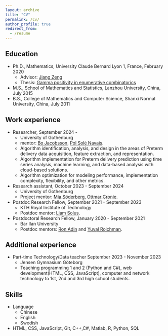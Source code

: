 ```yaml
---
layout: archive
title: "CV"
permalink: /cv/
author_profile: true
redirect_from:
  - /resume
---
```


## Education
* Ph.D.,  Mathematics, University Claude Bernard Lyon 1, France, February 2020
  * Advisor: [Jiang Zeng](https://scholar.google.com/citations?user=Daw_VGIAAAAJ)
  * Thesis:  [Gamma positivity in enumerative combinatorics](https://theses.hal.science/tel-02301996/document)
* M.S., School of Mathematics and Statistics, Lanzhou University, China, July 2015 
* B.S., College of Mathematics and Computer Science, Shanxi Normal University, China, July 2011

## Work experience
* Researcher, September 2024 -
  * University of Gothenburg
  * mentor: [Bo Jacobsson](https://www.gu.se/om-universitetet/hitta-person/bojacobsson), [Pol Solé Navais](https://www.gu.se/en/about/find-staff/polsolenavais).
  * Algorithm identification, analysis, and design in the areas of Preterm delivery data acquisition, feature extraction, and representation.
  * Algorithm implementation for Preterm delivery prediction using time series analysis, machine learning, and data-based analysis with cloud-based solutions.
  * Algorithm optimization for modeling performance, implementation complexity, flexibility,  and other metrics.
* Research assistant, October 2023 - September 2024
  * University of Gothenburg
  * Project mentor: [Mia Söderberg](https://www.gu.se/om-universitetet/hitta-person/miasoderberg), [Ottmar Cronie](https://www.chalmers.se/en/persons/ottmar/).
* Postdoc Research Fellow, September 2021 - September 2023
  * KTH Royal Institute of Technology
  * Postdoc mentor: [Liam Solus](https://people.kth.se/~solus/).
* Postdoctoral Research Fellow, January 2020 - September 2021
  * Bar Ilan University
  * Postdoc mentors: [Ron Adin](https://scholar.google.com/citations?user=9cYydTkAAAAJ) and [Yuval Roichman](https://scholar.google.com/citations?user=XUOqPnMAAAAJ&hl=en).
 
## Additional experience
* Part-time Technology/Data teacher September 2023 - November 2023
  * Jensen Gymnasium Göteborg
  * Teaching programming 1 and 2 (Python and C#), web development(HTML, CSS, JavaScript), computer and network technology to 1st, 2nd and 3rd high school students.

    
## Skills
* Language
  * Chinese
  * English
  * Swedish
* HTML, CSS, JavaScript, Git, C++,C#, Matlab, R, Python, SQL
